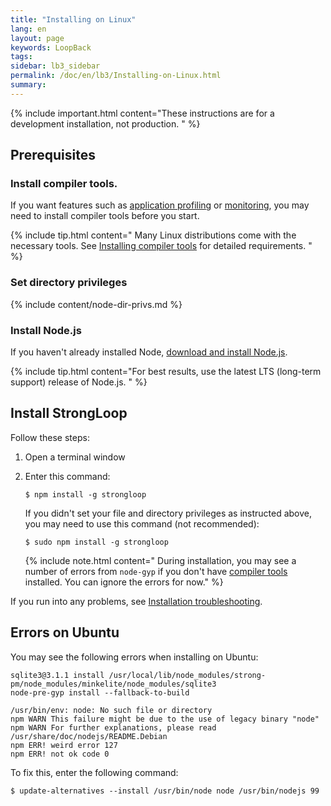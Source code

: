 ```yaml
---
title: "Installing on Linux"
lang: en
layout: page
keywords: LoopBack
tags:
sidebar: lb3_sidebar
permalink: /doc/en/lb3/Installing-on-Linux.html
summary:
---
```


{% include important.html content="These instructions are for a development installation, not production.
" %}

## Prerequisites

### Install compiler tools.

If you want features such as [application profiling](https://docs.strongloop.com/display/SLC/Profiling) or [monitoring](https://docs.strongloop.com/display/SLC/Monitoring-app-metrics), you may need to install compiler tools before you start.  

{% include tip.html content="
Many Linux distributions come with the necessary tools. See [Installing compiler tools](Installing-compiler-tools.html#linux) for detailed requirements.
" %}

### Set directory privileges

{% include content/node-dir-privs.md %}

### Install Node.js

If you haven't already installed Node, [download and install Node.js](http://nodejs.org/en/download).

{% include tip.html content="For best results, use the latest LTS (long-term support) release of Node.js.
" %}

## Install StrongLoop  

Follow these steps:

1.  Open a terminal window

2.  Enter this command:

    `$ npm install -g strongloop`

    If you didn't set your file and directory privileges as instructed above, you may need to use this command (not recommended):

    `$ sudo npm install -g strongloop`

    {% include note.html content="
    During installation, you may see a number of errors from `node-gyp` if you don't have [compiler tools](Installing-compiler-tools.html) installed. You can ignore the errors for now."
    %}

If you run into any problems, see [Installation troubleshooting](Installation-troubleshooting.html).

## Errors on Ubuntu

You may see the following errors when installing on Ubuntu:

```
sqlite3@3.1.1 install /usr/local/lib/node_modules/strong-pm/node_modules/minkelite/node_modules/sqlite3
node-pre-gyp install --fallback-to-build

/usr/bin/env: node: No such file or directory
npm WARN This failure might be due to the use of legacy binary "node"
npm WARN For further explanations, please read
/usr/share/doc/nodejs/README.Debian
npm ERR! weird error 127
npm ERR! not ok code 0
```

To fix this, enter the following command:

`$ update-alternatives --install /usr/bin/node node /usr/bin/nodejs 99`
